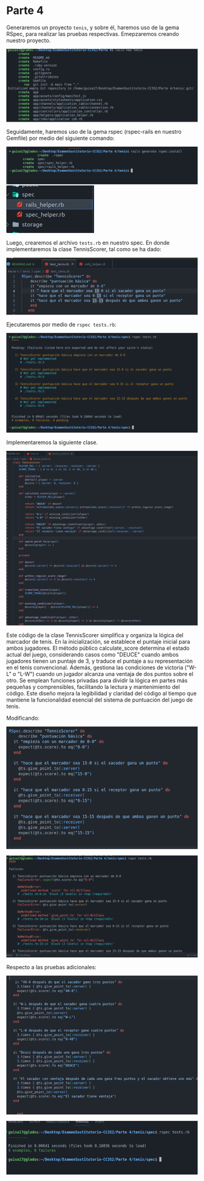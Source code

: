 # Parte 4


Generaremos un proyecto `tenis`, y sobre él, haremos uso de la gema RSpec, para realizar las pruebas respectivas. Emepzaremos creando nuestro proyecto.

![Alt text](img/image.png)

Seguidamente, haremos uso de la gema rspec (rspec-rails en nuestro Gemfile) por medio del siguiente comando:

![Alt text](img/image-1.png)
![Alt text](img/image-2.png)

Luego, crearemos el archivo `tests.rb` en nuestro spec. En donde implementaremos la clase TennisScorer, tal como se ha dado:

![Alt text](img/image-3.png)

Ejecutaremos por medio de `rspec tests.rb`:

![Alt text](img/image-4.png)

Implementaremos la siguiente clase.

![Alt text](img/image-5.png)

Este código de la clase TennisScorer simplifica y organiza la lógica del marcador de tenis. En la inicialización, se establece el puntaje inicial para ambos jugadores. El método público calculate_score determina el estado actual del juego, considerando casos como "DEUCE" cuando ambos jugadores tienen un puntaje de 3, y traduce el puntaje a su representación en el tenis convencional. Además, gestiona las condiciones de victoria ("W-L" o "L-W") cuando un jugador alcanza una ventaja de dos puntos sobre el otro. Se emplean funciones privadas para dividir la lógica en partes más pequeñas y comprensibles, facilitando la lectura y mantenimiento del código. Este diseño mejora la legibilidad y claridad del código al tiempo que mantiene la funcionalidad esencial del sistema de puntuación del juego de tenis.


Modificando:

![Alt text](img/image-7.png)

![Alt text](img/image-6.png)

Respecto a las pruebas adicionales:

![Alt text](img/image-8.png)

![Alt text](img/image-9.png)

